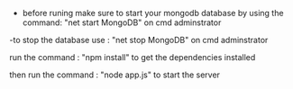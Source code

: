 
- before runing make sure to start your mongodb database by using the command:
"net start MongoDB" on cmd adminstrator 

-to stop the database use :
 "net stop MongoDB" on cmd adminstrator 

run the command : "npm install" to get the dependencies installed

then run the command : "node app.js" to start the server 
